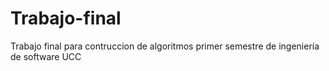 # Trabajo-final
Trabajo final para contruccion de algoritmos primer semestre de ingeniería de software UCC
